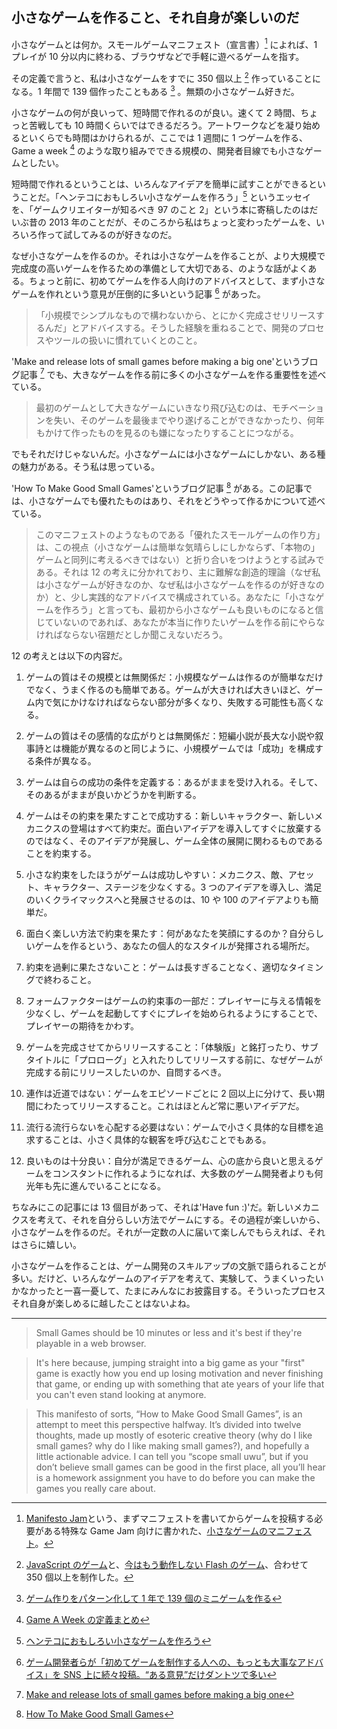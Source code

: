 ## 小さなゲームを作ること、それ自身が楽しいのだ

小さなゲームとは何か。スモールゲームマニフェスト（宣言書）[^1] によれば、1 プレイが 10 分以内に終わる、ブラウザなどで手軽に遊べるゲームを指す。

その定義で言うと、私は小さなゲームをすでに 350 個以上 [^2] 作っていることになる。1 年間で 139 個作ったこともある [^3] 。無類の小さなゲーム好きだ。

小さなゲームの何が良いって、短時間で作れるのが良い。速くて 2 時間、ちょっと苦戦しても 10 時間くらいではできるだろう。アートワークなどを凝り始めるといくらでも時間はかけられるが、ここでは 1 週間に 1 つゲームを作る、Game a week [^4] のような取り組みでできる規模の、開発者目線でも小さなゲームとしたい。

短時間で作れるということは、いろんなアイデアを簡単に試すことができるということだ。「ヘンテコにおもしろい小さなゲームを作ろう」[^5] というエッセイを、「ゲームクリエイターが知るべき 97 のこと 2」という本に寄稿したのはだいぶ昔の 2013 年のことだが、そのころから私はちょっと変わったゲームを、いろいろ作って試してみるのが好きなのだ。

なぜ小さなゲームを作るのか。それは小さなゲームを作ることが、より大規模で完成度の高いゲームを作るための準備として大切である、のような話がよくある。ちょっと前に、初めてゲームを作る人向けのアドバイスとして、まず小さなゲームを作れという意見が圧倒的に多いという記事 [^6] があった。

> 「小規模でシンプルなもので構わないから、とにかく完成させリリースするんだ」とアドバイスする。そうした経験を重ねることで、開発のプロセスやツールの扱いに慣れていくとのこと。

'Make and release lots of small games before making a big one'というブログ記事 [^7] でも、大きなゲームを作る前に多くの小さなゲームを作る重要性を述べている。

> 最初のゲームとして大きなゲームにいきなり飛び込むのは、モチベーションを失い、そのゲームを最後までやり遂げることができなかったり、何年もかけて作ったものを見るのも嫌になったりすることにつながる。

でもそれだけじゃないんだ。小さなゲームには小さなゲームにしかない、ある種の魅力がある。そう私は思っている。

'How To Make Good Small Games'というブログ記事 [^8] がある。この記事では、小さなゲームでも優れたものはあり、それをどうやって作るかについて述べている。

> このマニフェストのようなものである「優れたスモールゲームの作り方」は、この視点（小さなゲームは簡単な気晴らしにしかならず、「本物の」ゲームと同列に考えるべきではない）と折り合いをつけようとする試みである。それは 12 の考えに分かれており、主に難解な創造的理論（なぜ私は小さなゲームが好きなのか、なぜ私は小さなゲームを作るのが好きなのか）と、少し実践的なアドバイスで構成されている。あなたに「小さなゲームを作ろう」と言っても、最初から小さなゲームも良いものになると信じていないのであれば、あなたが本当に作りたいゲームを作る前にやらなければならない宿題だとしか聞こえないだろう。

12 の考えとは以下の内容だ。

1. ゲームの質はその規模とは無関係だ：小規模なゲームは作るのが簡単なだけでなく、うまく作るのも簡単である。ゲームが大きければ大きいほど、ゲーム内で気にかけなければならない部分が多くなり、失敗する可能性も高くなる。

2. ゲームの質はその感情的な広がりとは無関係だ：短編小説が長大な小説や叙事詩とは機能が異なるのと同じように、小規模ゲームでは「成功」を構成する条件が異なる。

3. ゲームは自らの成功の条件を定義する：あるがままを受け入れる。そして、そのあるがままが良いかどうかを判断する。

4. ゲームはその約束を果たすことで成功する：新しいキャラクター、新しいメカニクスの登場はすべて約束だ。面白いアイデアを導入してすぐに放棄するのではなく、そのアイデアが発展し、ゲーム全体の展開に関わるものであることを約束する。

5. 小さな約束をしたほうがゲームは成功しやすい：メカニクス、敵、アセット、キャラクター、ステージを少なくする。3 つのアイデアを導入し、満足のいくクライマックスへと発展させるのは、10 や 100 のアイデアよりも簡単だ。

6. 面白く楽しい方法で約束を果たす：何があなたを笑顔にするのか？自分らしいゲームを作るという、あなたの個人的なスタイルが発揮される場所だ。

7. 約束を過剰に果たさないこと：ゲームは長すぎることなく、適切なタイミングで終わること。

8. フォームファクターはゲームの約束事の一部だ：プレイヤーに与える情報を少なくし、ゲームを起動してすぐにプレイを始められるようにすることで、プレイヤーの期待をかわす。

9. ゲームを完成させてからリリースすること：「体験版」と銘打ったり、サブタイトルに「プロローグ」と入れたりしてリリースする前に、なぜゲームが完成する前にリリースしたいのか、自問するべき。

10. 連作は近道ではない：ゲームをエピソードごとに 2 回以上に分けて、長い期間にわたってリリースすること。これはほとんど常に悪いアイデアだ。

11. 流行る流行らないを心配する必要はない：ゲームで小さく具体的な目標を追求することは、小さく具体的な観客を呼び込むことでもある。

12. 良いものは十分良い：自分が満足できるゲーム、心の底から良いと思えるゲームをコンスタントに作れるようになれば、大多数のゲーム開発者よりも何光年も先に進んでいることになる。

ちなみにこの記事には 13 個目があって、それは'Have fun :)'だ。新しいメカニクスを考えて、それを自分らしい方法でゲームにする。その過程が楽しいから、小さなゲームを作るのだ。それが一定数の人に届いて楽しんでもらえれば、それはさらに嬉しい。

小さなゲームを作ることは、ゲーム開発のスキルアップの文脈で語られることが多い。だけど、いろんなゲームのアイデアを考えて、実験して、うまくいったいかなかったと一喜一憂して、たまにみんなにお披露目する。そういったプロセスそれ自身が楽しめるに越したことはないよね。

---

[^1]: [Manifesto Jam](https://itch.io/jam/manifesto-jam)という、まずマニフェストを書いてからゲームを投稿する必要がある特殊な Game Jam 向けに書かれた、[小さなゲームのマニフェスト](https://ebeth.itch.io/small-games-manifesto)。

> Small Games should be 10 minutes or less and it's best if they're playable in a web browser.

[^2]: [JavaScript のゲーム](http://www.asahi-net.or.jp/~cs8k-cyu/browser.html)と、[今はもう動作しない Flash のゲーム](http://www.asahi-net.or.jp/~cs8k-cyu/flash.html)、合わせて 350 個以上を制作した。
[^3]: [ゲーム作りをパターン化して 1 年で 139 個のミニゲームを作る](https://aba.hatenablog.com/entry/2021/12/28/192244)
[^4]: [Game A Week の定義まとめ](https://2dgames.jp/game_a_week/)
[^5]: [ヘンテコにおもしろい小さなゲームを作ろう](https://xn--972-o73bf2b4jwbzftixktbzfvb4o4tqfvmg57147a.com/%E3%82%A8%E3%83%83%E3%82%BB%E3%82%A4/%E3%83%98%E3%83%B3%E3%83%86%E3%82%B3%E3%81%AB%E3%81%8A%E3%82%82%E3%81%97%E3%82%8D%E3%81%84%E5%B0%8F%E3%81%95%E3%81%AA%E3%82%B2%E3%83%BC%E3%83%A0%E3%82%92%E4%BD%9C%E3%82%8D%E3%81%86/)
[^6]: [ゲーム開発者らが「初めてゲームを制作する人への、もっとも大事なアドバイス」を SNS 上に続々投稿。“ある意見”だけダントツで多い](https://automaton-media.com/articles/newsjp/20220914-219051/)
[^7]: [Make and release lots of small games before making a big one](https://tylerglaiel.substack.com/p/make-and-release-lots-of-small-games)

> It's here because, jumping straight into a big game as your "first" game is exactly how you end up losing motivation and never finishing that game, or ending up with something that ate years of your life that you can't even stand looking at anymore.

[^8]: [How To Make Good Small Games](https://farawaytimes.blogspot.com/2023/02/how-to-make-good-small-games.html)

> This manifesto of sorts, “How to Make Good Small Games”, is an attempt to meet this perspective halfway. It’s divided into twelve thoughts, made up mostly of esoteric creative theory (why do I like small games? why do I like making small games?), and hopefully a little actionable advice. I can tell you “scope small uwu”, but if you don’t believe small games can be good in the first place, all you’ll hear is a homework assignment you have to do before you can make the games you really care about.
